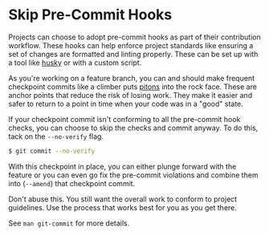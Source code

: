 # Skip Pre-Commit Hooks

Projects can choose to adopt pre-commit hooks as part of their contribution
workflow. These hooks can help enforce project standards like ensuring a set of
changes are formatted and linting properly. These can be set up with a tool
like [husky](https://github.com/typicode/husky) or with a custom script.

As you're working on a feature branch, you can and should make frequent
checkpoint commits like a climber puts
[pitons](https://en.wikipedia.org/wiki/Piton) into the rock face. These are
anchor points that reduce the risk of losing work. They make it easier and
safer to return to a point in time when your code was in a "good" state.

If your checkpoint commit isn't conforming to all the pre-commit hook checks,
you can choose to skip the checks and commit anyway. To do this, tack on the
`--no-verify` flag.

```bash
$ git commit --no-verify
```

With this checkpoint in place, you can either plunge forward with the feature
or you can even go fix the pre-commit violations and combine them into
(`--amend`) that checkpoint commit.

Don't abuse this. You still want the overall work to conform to project
guidelines. Use the process that works best for you as you get there.

See `man git-commit` for more details.
